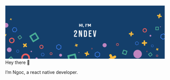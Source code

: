 [![Ngoc GitHub Banner](./GitHubHeader.png)](https://facebook.com/dev2n)
Hey there 👋

I’m Ngoc, a react native developer.

<br>
